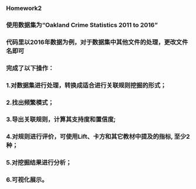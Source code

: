 ### Homework2
### 使用数据集为“Oakland Crime Statistics 2011 to 2016”
### 代码里以2016年数据为例，对于数据集中其他文件的处理，更改文件名即可
### 完成了以下操作：
### 1.对数据集进行处理，转换成适合进行关联规则挖掘的形式；
### 2.找出频繁模式；
### 3.导出关联规则，计算其支持度和置信度;
### 4.对规则进行评价，可使用Lift、卡方和其它教材中提及的指标, 至少2种；
### 5.对挖掘结果进行分析；
### 6.可视化展示。
